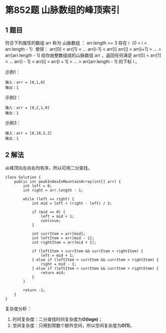 # 第852题  山脉数组的峰顶索引

## 1 题目

符合下列属性的数组 arr 称为 山脉数组 ：
arr.length >= 3
存在 i（0 < i < arr.length - 1）使得：
arr[0] < arr[1] < ... arr[i-1] < arr[i]
arr[i] > arr[i+1] > ... > arr[arr.length - 1]
给你由整数组成的山脉数组 arr ，返回任何满足 arr[0] < arr[1] < ... arr[i - 1] < arr[i] > arr[i + 1] > ... > arr[arr.length - 1] 的下标 i 。

示例1：

```
输入：arr = [0,1,0]
输出：1
```

示例2：

```
输入：arr = [0,2,1,0]
输出：1
```

示例3：

```
输入：arr = [0,10,5,2]
输出：1
```

## 2 解法

从峰顶向左向右均有序，所以可用二分查找。

```
class Solution {
    public int peakIndexInMountainArray(int[] arr) {
        int left = 0;
        int right = arr.length - 1;

        while (left <= right) {
            int mid = left + (right - left) / 2;

            if (mid == 0) {
                left = mid + 1;
                continue;
            }

            int currItem = arr[mid];
            int leftItem = arr[mid - 1];
            int rightItem = arr[mid + 1];

            if (leftItem < currItem && currItem < rightItem) {
                left = mid + 1;
            } else if (leftItem > currItem && currItem > rightItem) {
                right = mid - 1;
            } else if (leftItem < currItem && currItem > rightItem) {
                return mid;
            }
        }

        return -1;
    }
}
```

复杂度分析：

1. 时间复杂度：二分查找时间复杂度为**O(logn)**；
2. 空间复杂度：只用到常数个额外空间，所以空间复杂度为**O(1)**。